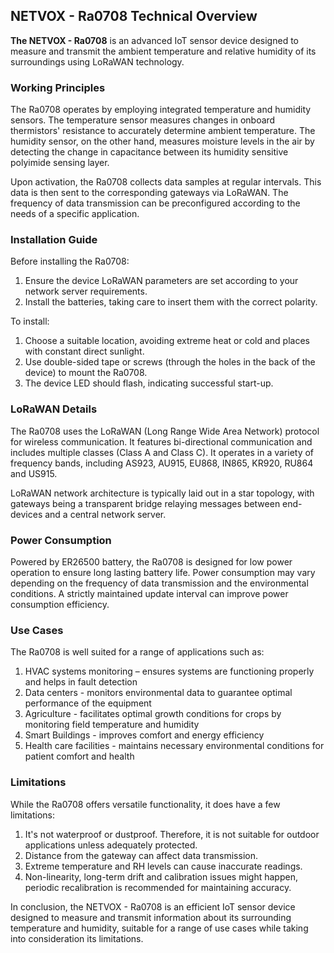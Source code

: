 ## NETVOX - Ra0708 Technical Overview

**The NETVOX - Ra0708** is an advanced IoT sensor device designed to measure and transmit the ambient temperature and relative humidity of its surroundings using LoRaWAN technology.

### Working Principles

The Ra0708 operates by employing integrated temperature and humidity sensors. The temperature sensor measures changes in onboard thermistors' resistance to accurately determine ambient temperature. The humidity sensor, on the other hand, measures moisture levels in the air by detecting the change in capacitance between its humidity sensitive polyimide sensing layer.

Upon activation, the Ra0708 collects data samples at regular intervals. This data is then sent to the corresponding gateways via LoRaWAN. The frequency of data transmission can be preconfigured according to the needs of a specific application.

### Installation Guide 

Before installing the Ra0708:

1. Ensure the device LoRaWAN parameters are set according to your network server requirements.
2. Install the batteries, taking care to insert them with the correct polarity.

To install:

1. Choose a suitable location, avoiding extreme heat or cold and places with constant direct sunlight. 
2. Use double-sided tape or screws (through the holes in the back of the device) to mount the Ra0708.
3. The device LED should flash, indicating successful start-up.

### LoRaWAN Details 

The Ra0708 uses the LoRaWAN (Long Range Wide Area Network) protocol for wireless communication. It features bi-directional communication and includes multiple classes (Class A and Class C). It operates in a variety of frequency bands, including AS923, AU915, EU868, IN865, KR920, RU864 and US915.

LoRaWAN network architecture is typically laid out in a star topology, with gateways being a transparent bridge relaying messages between end-devices and a central network server.

### Power Consumption 

Powered by ER26500 battery, the Ra0708 is designed for low power operation to ensure long lasting battery life. Power consumption may vary depending on the frequency of data transmission and the environmental conditions. A strictly maintained update interval can improve power consumption efficiency.

### Use Cases 

The Ra0708 is well suited for a range of applications such as:

1. HVAC systems monitoring – ensures systems are functioning properly and helps in fault detection
2. Data centers - monitors environmental data to guarantee optimal performance of the equipment 
3. Agriculture - facilitates optimal growth conditions for crops by monitoring field temperature and humidity
4. Smart Buildings - improves comfort and energy efficiency 
5. Health care facilities - maintains necessary environmental conditions for patient comfort and health

### Limitations 

While the Ra0708 offers versatile functionality, it does have a few limitations:

1. It's not waterproof or dustproof. Therefore, it is not suitable for outdoor applications unless adequately protected.
2. Distance from the gateway can affect data transmission.
3. Extreme temperature and RH levels can cause inaccurate readings.
4. Non-linearity, long-term drift and calibration issues might happen, periodic recalibration is recommended for maintaining accuracy. 

In conclusion, the NETVOX - Ra0708 is an efficient IoT sensor device designed to measure and transmit information about its surrounding temperature and humidity, suitable for a range of use cases while taking into consideration its limitations.
